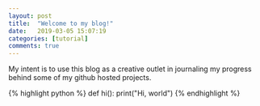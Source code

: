 ```yaml
---
layout: post
title:  "Welcome to my blog!"
date:   2019-03-05 15:07:19
categories: [tutorial]
comments: true
---
```

My intent is to use this blog as a creative outlet in journaling my progress behind some of my github hosted projects. 

<!--more-->

{% highlight python %}
def hi():
  print("Hi, world")
{% endhighlight %}